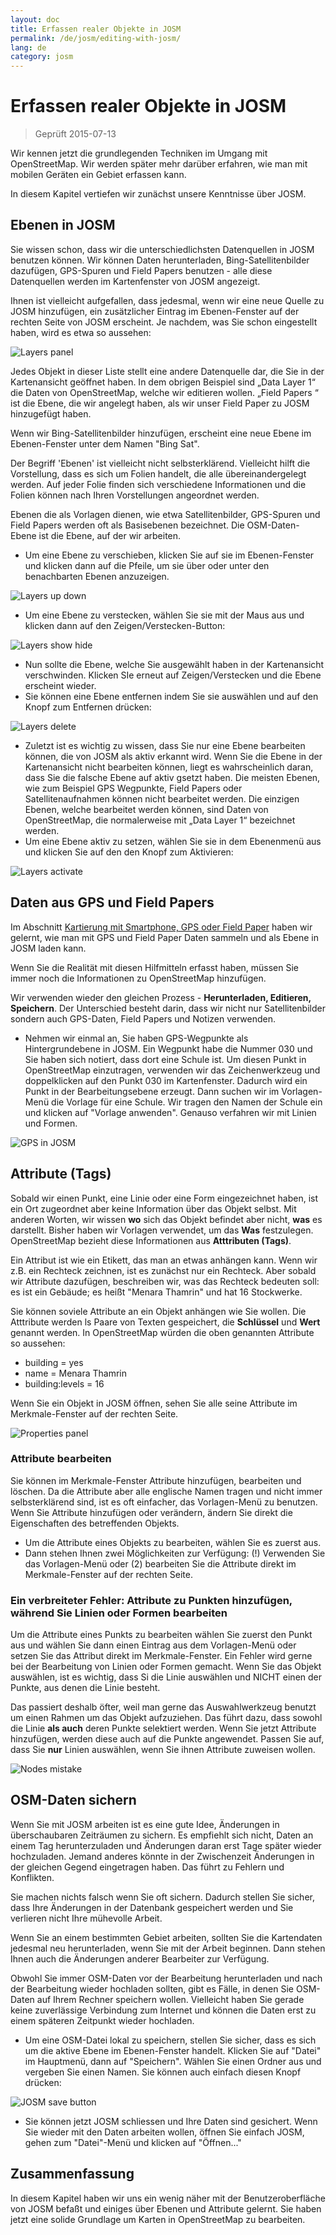 ```yaml
---
layout: doc
title: Erfassen realer Objekte in JOSM
permalink: /de/josm/editing-with-josm/
lang: de
category: josm
---
```


Erfassen realer Objekte in JOSM
==================

> Geprüft 2015-07-13  

Wir kennen jetzt die grundlegenden Techniken im Umgang mit OpenStreetMap.
Wir werden später mehr darüber erfahren, wie man mit mobilen Geräten ein Gebiet erfassen kann.  

In diesem Kapitel vertiefen wir zunächst unsere Kenntnisse 
über JOSM.

Ebenen in JOSM
-----------
Sie wissen schon, dass wir die unterschiedlichsten Datenquellen
in JOSM benutzen können. Wir können Daten herunterladen, Bing-Satellitenbilder dazufügen,
GPS-Spuren und Field Papers benutzen - alle diese Datenquellen werden 
im Kartenfenster von JOSM angezeigt.

Ihnen ist vielleicht aufgefallen, dass jedesmal, wenn wir eine neue Quelle zu JOSM hinzufügen, ein zusätzlicher Eintrag
im Ebenen-Fenster auf der rechten Seite von JOSM erscheint. Je nachdem,
was Sie schon eingestellt haben, wird es etwa so aussehen:

![Layers panel][]

Jedes Objekt in dieser Liste stellt eine andere Datenquelle dar, die 
Sie in der Kartenansicht geöffnet haben. In dem obrigen Beispiel sind „Data Layer 1“ 
die Daten von OpenStreetMap, welche wir editieren wollen. „Field Papers “ 
ist die Ebene, die wir angelegt haben, als wir unser Field Paper zu JOSM hinzugefügt haben.

Wenn wir Bing-Satellitenbilder hinzufügen, erscheint eine neue Ebene im Ebenen-Fenster unter dem Namen "Bing Sat".

Der Begriff 'Ebenen' ist vielleicht nicht selbsterklärend. Vielleicht hilft die Vorstellung, dass es
sich um Folien handelt, die alle übereinandergelegt werden.
Auf jeder Folie finden sich verschiedene Informationen und die Folien
können nach Ihren Vorstellungen angeordnet werden.

Ebenen die als Vorlagen dienen, wie etwa Satellitenbilder, GPS-Spuren und Field Papers
werden oft als Basisebenen bezeichnet. Die OSM-Daten-Ebene ist die Ebene, auf der wir arbeiten.

- Um eine Ebene zu verschieben, klicken Sie auf sie im Ebenen-Fenster und klicken dann auf
    die Pfeile, um sie über oder unter den benachbarten Ebenen anzuzeigen.

![Layers up down][]

- Um eine Ebene zu verstecken, wählen Sie sie mit der Maus aus und 
    klicken dann auf den Zeigen/Verstecken-Button:

![Layers show hide][]

- Nun sollte die Ebene, welche Sie ausgewählt haben in der Kartenansicht verschwinden. 
    Klicken SIe erneut auf Zeigen/Verstecken und die Ebene erscheint wieder.
- Sie können eine Ebene entfernen indem Sie sie auswählen und auf den
    Knopf zum Entfernen drücken:

![Layers delete][]

- Zuletzt ist es wichtig zu wissen, dass Sie nur eine Ebene bearbeiten können, 
    die von JOSM als aktiv erkannt wird. Wenn Sie die Ebene in der Kartenansicht nicht bearbeiten können,
     liegt es wahrscheinlich daran, dass Sie die falsche Ebene 
    auf aktiv gsetzt haben. Die meisten Ebenen, wie zum Beispiel GPS Wegpunkte, Field 
    Papers oder Satellitenaufnahmen können nicht bearbeitet werden. Die einzigen Ebenen, 
    welche bearbeitet werden können, sind Daten von OpenStreetMap, die normalerweise mit 
    „Data Layer 1“ bezeichnet werden.
- Um eine Ebene aktiv zu setzen, wählen Sie sie in dem Ebenenmenü aus und klicken Sie auf den 
    den Knopf zum Aktivieren:

![Layers activate][]


Daten aus GPS und Field Papers
-------------------------------
Im Abschnitt [Kartierung mit Smartphone, GPS oder Field Paper](/de/mobile-mapping/) haben wir gelernt, wie man mit GPS
und Field Paper Daten sammeln und als Ebene in JOSM laden kann.

Wenn Sie die Realität mit diesen Hilfmitteln erfasst haben, müssen Sie immer noch
die Informationen zu OpenStreetMap hinzufügen.

Wir verwenden wieder den gleichen Prozess - **Herunterladen,
Editieren, Speichern**. Der Unterschied besteht darin, dass wir nicht nur Satellitenbilder
sondern auch GPS-Daten, Field Papers
und Notizen verwenden.

- Nehmen wir einmal an, Sie haben GPS-Wegpunkte als Hintergrundebene
    in JOSM. Ein Wegpunkt habe die Nummer 030 und
    Sie haben sich notiert, dass dort eine Schule ist. Um diesen Punkt
    in OpenStreetMap einzutragen, verwenden wir das Zeichenwerkzeug und 
    doppelklicken auf den Punkt 030 im Kartenfenster. Dadurch wird
    ein Punkt in der Bearbeitungsebene erzeugt. Dann suchen wir im Vorlagen-Menü die Vorlage für
    eine Schule. Wir tragen den Namen der Schule ein und klicken auf "Vorlage anwenden".  Genauso
    verfahren wir mit Linien und Formen.

![GPS in JOSM][]

Attribute (Tags)
----
Sobald wir einen Punkt, eine Linie oder eine Form eingezeichnet haben, ist ein Ort zugeordnet aber keine Information über das Objekt selbst.
Mit anderen Worten, wir wissen **wo** sich das Objekt befindet
aber nicht, **was** es darstellt. Bisher haben wir Vorlagen verwendet,
um das **Was** festzulegen. OpenStreetMap
bezieht diese Informationen aus **Atttributen (Tags)**.

Ein Attribut ist wie ein Etikett, das man an etwas anhängen kann. Wenn wir z.B.
ein Rechteck zeichnen, ist es zunächst nur ein Rechteck. Aber sobald wir Attribute dazufügen,
beschreiben wir, was das Rechteck bedeuten soll: es ist ein Gebäude; es heißt
"Menara Thamrin" und hat 16 Stockwerke.

Sie können soviele Attribute an ein Objekt anhängen wie Sie wollen. Die Atttribute werden
ls Paare von Texten gespeichert, die **Schlüssel** und **Wert** genannt werden.
In OpenStreetMap würden die oben genannten Attribute so aussehen:

-   building = yes
-   name = Menara Thamrin
-   building:levels = 16

Wenn Sie ein Objekt in JOSM öffnen, sehen Sie alle seine Attribute
im Merkmale-Fenster auf der rechten Seite.

![Properties panel][]

### Attribute bearbeiten
Sie können im Merkmale-Fenster Attribute hinzufügen, bearbeiten und löschen. Da die Attribute aber
alle englische Namen tragen und nicht immer selbsterklärend sind, ist
es oft einfacher, das Vorlagen-Menü zu benutzen. Wenn Sie Attribute hinzufügen oder verändern, ändern Sie direkt
die Eigenschaften des betreffenden Objekts.

- Um die Attribute eines Objekts zu bearbeiten, wählen Sie es zuerst aus.
- Dann stehen Ihnen zwei Möglichkeiten zur Verfügung: (!) Verwenden Sie das Vorlagen-Menü
    oder (2) bearbeiten Sie die Attribute direkt im Merkmale-Fenster auf der rechten Seite. 

### Ein verbreiteter Fehler: Attribute zu Punkten hinzufügen, während Sie Linien oder Formen bearbeiten
Um die Attribute eines Punkts zu bearbeiten wählen Sie zuerst
den Punkt aus und wählen Sie dann einen Eintrag aus dem Vorlagen-Menü oder setzen Sie das Attribut
direkt im Merkmale-Fenster. Ein Fehler wird gerne bei der Bearbeitung von 
Linien oder Formen gemacht. Wenn Sie das Objekt auswählen, ist es wichtig, dass Si
die Linie auswählen und NICHT einen der Punkte, aus denen die Linie besteht.

Das passiert deshalb öfter, weil man gerne das Auswahlwerkzeug benutzt um einen Rahmen
um das Objekt aufzuziehen. Das führt dazu, dass sowohl die Linie **als auch** deren Punkte selektiert werden. Wenn Sie jetzt Attribute hinzufügen, werden diese auch auf die Punkte
angewendet. Passen Sie auf, dass Sie **nur** Linien auswählen, wenn Sie
ihnen Attribute zuweisen
wollen.

![Nodes mistake][]

OSM-Daten sichern
----------------
Wenn Sie mit JOSM arbeiten ist es eine gute Idee, Änderungen 
in überschaubaren Zeiträumen zu sichern. Es empfiehlt sich nicht, Daten
an einem Tag herunterzuladen und Änderungen daran erst Tage später wieder hochzuladen. Jemand
anderes könnte in der Zwischenzeit Änderungen in der gleichen Gegend eingetragen haben. Das führt zu Fehlern und Konflikten.

Sie machen nichts falsch wenn Sie oft sichern. Dadurch stellen Sie sicher,
dass Ihre Änderungen in der Datenbank gespeichert werden und Sie verlieren nicht Ihre mühevolle Arbeit.

Wenn Sie an einem bestimmten Gebiet arbeiten, sollten Sie die Kartendaten
jedesmal neu herunterladen, wenn Sie mit der Arbeit beginnen. Dann stehen Ihnen auch die Änderungen anderer Bearbeiter zur Verfügung.

Obwohl Sie immer OSM-Daten vor der Bearbeitung herunterladen und nach der Bearbeitung wieder hochladen sollten,
gibt es Fälle, in denen Sie OSM-Daten
auf Ihrem Rechner speichern wollen. Vielleicht haben Sie gerade keine zuverlässige
Verbindung zum Internet und können die Daten erst zu einem späteren Zeitpunkt
wieder hochladen.

- Um eine OSM-Datei lokal zu speichern, stellen Sie sicher, dass es sich um die aktive Ebene im 
    Ebenen-Fenster handelt. Klicken Sie auf "Datei" im Hauptmenü, dann auf "Speichern".
    Wählen Sie einen Ordner aus und vergeben Sie einen Namen. Sie können auch 
    einfach diesen Knopf drücken:

![JOSM save button][]

- Sie können jetzt JOSM schliessen und Ihre Daten sind gesichert. Wenn Sie wieder
    mit den Daten arbeiten wollen, öffnen Sie einfach JOSM, gehen zum "Datei"-Menü und
    klicken auf "Öffnen..."

Zusammenfassung
-------
In diesem Kapitel haben wir uns ein wenig näher mit der Benutzeroberfläche von JOSM befaßt und einiges 
über Ebenen und Attribute gelernt. Sie haben jetzt eine solide Grundlage um Karten in
OpenStreetMap zu bearbeiten.


[Layers panel]: /images/josm/josm_layers-panel.png
[Layers up down]: /images/josm/josm_layers-panel-up-down.png
[Layers show hide]: /images/josm/josm_layers-panel-show-hide.png
[Layers delete]: /images/josm/josm_layers-panel-delete.png
[Layers activate]: /images/josm/josm_layers-panel-activate.png
[GPS in JOSM]: /images/josm/josm_gps-layer.png
[Properties panel]: /images/josm/josm_properties-panel.png
[Nodes mistake]: /images/josm/josm_nodes-selected-mistake.png
[JOSM save button]: /images/josm/josm_save-button.png